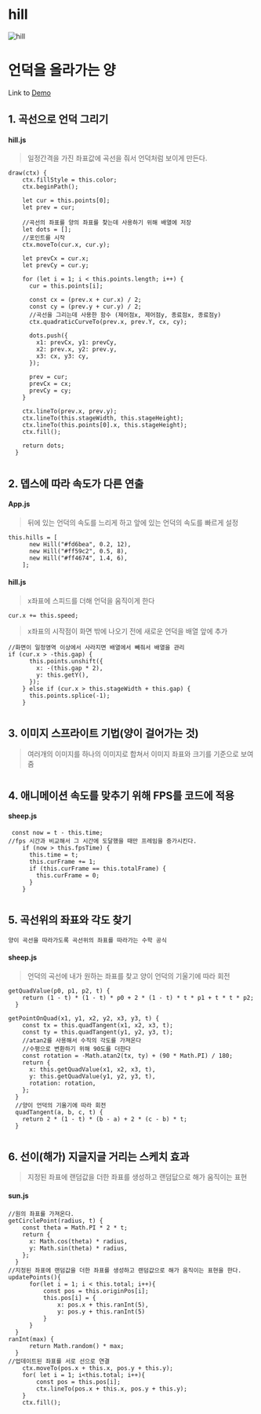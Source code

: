 # hill
![hill](https://user-images.githubusercontent.com/45006553/90096516-6fcbf500-dd6e-11ea-938e-52532408d202.gif)
# 
# 언덕을 올라가는 양
Link to 
[Demo]()
## 1. 곡선으로 언덕 그리기   
#### hill.js
> 일정간격을 가진 좌표값에 곡선을 줘서 언덕처럼 보이게 만든다.
```JS
draw(ctx) {
    ctx.fillStyle = this.color;
    ctx.beginPath();

    let cur = this.points[0];
    let prev = cur;

    //곡선의 좌표를 양의 좌표를 찾는데 사용하기 위해 배열에 저장
    let dots = [];
    //포인트를 시작
    ctx.moveTo(cur.x, cur.y);

    let prevCx = cur.x;
    let prevCy = cur.y;

    for (let i = 1; i < this.points.length; i++) {
      cur = this.points[i];

      const cx = (prev.x + cur.x) / 2;
      const cy = (prev.y + cur.y) / 2;
      //곡선을 그리는데 사용한 함수 (제어점x, 제어점y, 종료점x, 종료점y)
      ctx.quadraticCurveTo(prev.x, prev.Y, cx, cy);

      dots.push({
        x1: prevCx, y1: prevCy,
        x2: prev.x, y2: prev.y,
        x3: cx, y3: cy,
      });

      prev = cur;
      prevCx = cx;
      prevCy = cy;
    }

    ctx.lineTo(prev.x, prev.y);
    ctx.lineTo(this.stageWidth, this.stageHeight);
    ctx.lineTo(this.points[0].x, this.stageHeight);
    ctx.fill();

    return dots;
  }
```
# 
## 2. 뎁스에 따라 속도가 다른 연출
#### App.js
>뒤에 있는 언덕의 속도를 느리게 하고 앞에 있는 언덕의 속도를 빠르게 설정   
```JS 
this.hills = [
      new Hill("#fd6bea", 0.2, 12),
      new Hill("#ff59c2", 0.5, 8),
      new Hill("#ff4674", 1.4, 6),
    ];
```
#### hill.js
> x좌표에 스피드를 더해 언덕을 움직이게 한다
```JS
cur.x += this.speed;
```
> x좌표의 시작점이 화면 밖에 나오기 전에 새로운 언덕을 배열 앞에 추가   
```JS
//화면이 일정영역 이상에서 사라지면 배열에서 빼줘서 배열을 관리
if (cur.x > -this.gap) {
      this.points.unshift({
        x: -(this.gap * 2),
        y: this.getY(),
      });
    } else if (cur.x > this.stageWidth + this.gap) {
      this.points.splice(-1);
    }
```
# 
## 3. 이미지 스프라이트 기법(양이 걸어가는 것)
>여러개의 이미지를 하나의 이미지로 합쳐서 이미지 좌표와 크기를 기준으로 보여줌
# 
## 4. 애니메이션 속도를 맞추기 위해 FPS를 코드에 적용
#### sheep.js
```JS
 const now = t - this.time;
//fps 시간과 비교해서 그 시간에 도달했을 때만 프레임을 증가시킨다.
    if (now > this.fpsTime) {
      this.time = t;
      this.curFrame += 1;
      if (this.curFrame == this.totalFrame) {
        this.curFrame = 0;
      }
    }
```
# 
## 5. 곡선위의 좌표와 각도 찾기 
`양이 곡선을 따라가도록 곡선위의 좌표를 따라가는 수학 공식`
#### sheep.js
>언덕의 곡선에 내가 원하는 좌표를 찾고 양이 언덕의 기울기에 따라 회전
```JS
getQuadValue(p0, p1, p2, t) {
    return (1 - t) * (1 - t) * p0 + 2 * (1 - t) * t * p1 + t * t * p2;
  }

getPointOnQuad(x1, y1, x2, y2, x3, y3, t) {
    const tx = this.quadTangent(x1, x2, x3, t);
    const ty = this.quadTangent(y1, y2, y3, t);
    //atan2를 사용해서 수직의 각도를 가져온다 
    //수평으로 변환하기 위해 90도를 더한다
    const rotation = -Math.atan2(tx, ty) + (90 * Math.PI) / 180;
    return {
      x: this.getQuadValue(x1, x2, x3, t),
      y: this.getQuadValue(y1, y2, y3, t),
      rotation: rotation,
    };
  }
  //양이 언덕의 기울기에 따라 회전
  quadTangent(a, b, c, t) {
    return 2 * (1 - t) * (b - a) + 2 * (c - b) * t;
  }
```
# 
## 6. 선이(해가) 지글지글 거리는 스케치 효과
>지정된 좌표에 랜덤값을 더한 좌표를 생성하고 랜덤닶으로 해가 움직이는 표현
#### sun.js
```JS
//원의 좌표를 가져온다.
getCirclePoint(radius, t) {
    const theta = Math.PI * 2 * t;
    return {
      x: Math.cos(theta) * radius,
      y: Math.sin(theta) * radius,
    };
  }
//지정된 좌표에 랜덤값을 더한 좌표를 생성하고 랜덤값으로 해가 움직이는 표현을 한다.
updatePoints(){
      for(let i = 1; i < this.total; i++){
          const pos = this.originPos[i];
          this.pos[i] = {
              x: pos.x + this.ranInt(5),
              y: pos.y + this.ranInt(5)
          }
      }
  }
ranInt(max) {
      return Math.random() * max;
  }
//업데이트된 좌표를 서로 선으로 연결
    ctx.moveTo(pos.x + this.x, pos.y + this.y);
    for( let i = 1; i<this.total; i++){
        const pos = this.pos[i];
        ctx.lineTo(pos.x + this.x, pos.y + this.y);
    }
    ctx.fill();
```
# 
